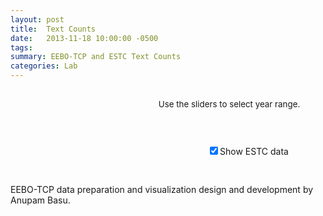 ```yaml
---
layout: post
title:  Text Counts
date:   2013-11-18 10:00:00 -0500
tags:
summary: EEBO-TCP and ESTC Text Counts
categories: Lab
---
```


<div id="eeboFrame" width="100%">

<div id="barplot" style="width:1000px;margin:0 auto;"></div>

<div id="slider_range_estc" style="width:700px;margin:0 auto;text-align:center;font-size:10pt;">

<p><br/>Use the sliders to select year range.</p>

</div>

<div id="estc_checkbox_div" style="width:700px;margin:0 auto;text-align:center;padding:30px;">

<form>

<input id="estc_checkbox" type="checkbox" value="ESTC" checked="checked">Show ESTC data<br>

</form>

</div>

<div id="credits">EEBO-TCP data preparation and visualization design and development by Anupam Basu.</div>

</div>

<!-- COPY JS FROM THE APPLICATION -->

<script src="https://d3js.org/d3.v3.min.js" charset="utf-8"></script>

<link rel="stylesheet" href="https://code.jquery.com/ui/1.10.3/themes/smoothness/jquery-ui.css?v=1500" />

<script src="https://code.jquery.com/jquery-1.9.1.js?v=1500"></script>

<script src="https://code.jquery.com/ui/1.10.3/jquery-ui.js?v=1500"></script>

<script src="/assets/tools/eebo_estc_english_texts_per_year.js?v=1500"></script>

<link rel="stylesheet" type="text/css" href="/assets/tools/css/common_tool_styles.css?v=1500"/>
